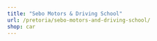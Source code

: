 ```yaml
---
title: "Sebo Motors & Driving School"
url: /pretoria/sebo-motors-and-driving-school/
shop: car
---
```

